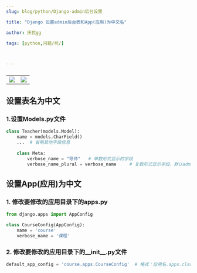 ```yaml
---
slug: blog/python/Django-admin后台设置

title: "Django 设置admin后台表和App(应用)为中文名" 

author: 庆民gg

tags: [python,问题/坑/]



---
```




#####
<table>
     <tr>
        <td ><center><img src="https://gitee.com/JqM1n/biog-image/raw/master/20210311200802.png"/></center></td>
		<td ><center><img src="https://gitee.com/JqM1n/biog-image/raw/master/20210311200604.png"/></center></td>
     </tr>
</table>

<!-- truncate -->

## 设置表名为中文

### 1.设置Models.py文件

```python
class Teacher(models.Model):
    name = models.CharField()
    ...  # 省略其他字段信息
    
    class Meta:
        verbose_name = "导师"   # 单数形式显示的字段
        verbose_name_plural = verbose_name     # 复数形式显示字段，默认admin后台显示复数形式
```

## 设置App(应用)为中文

### 1. 修改要修改的应用目录下的apps.py

```python
from django.apps import AppConfig

class CourseConfig(AppConfig):
    name = 'course'
    verbose_name = '课程'
```

### 2. 修改要修改的应用目录下的__init__.py文件

```python
default_app_config = 'course.apps.CourseConfig'  # 格式：应用名.apps.class名（apps.py中修改的class名）
```

